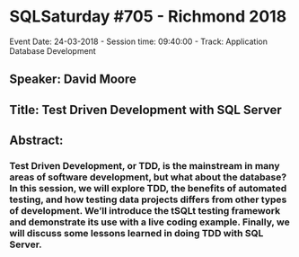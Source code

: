 # SQLSaturday #705 - Richmond 2018
Event Date: 24-03-2018 - Session time: 09:40:00 - Track: Application  Database Development
## Speaker: David Moore
## Title: Test Driven Development with SQL Server
## Abstract:
### Test Driven Development, or TDD, is the mainstream in many areas of software development, but what about the database? In this session, we will explore TDD, the benefits of automated testing, and how testing data projects differs from other types of development. We’ll introduce the tSQLt testing framework and demonstrate its use with a live coding example. Finally, we will discuss some lessons learned in doing TDD with SQL Server.
